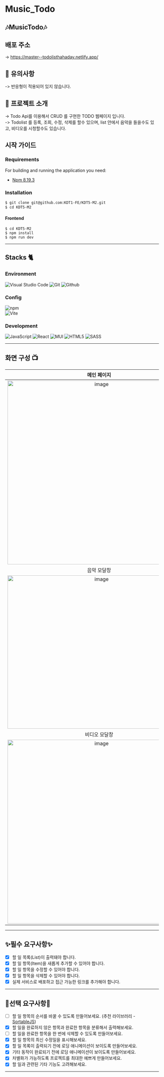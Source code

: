 # Music_Todo

## 🎶MusicTodo🎶

## 배포 주소
-> https://master--todolisthahaday.netlify.app/

## 📌 유의사항 
-> 반응형이 적용되어 있지 않습니다.<br/>

## 📜 프로젝트 소개
->  Todo Api를 이용해서 CRUD 를 구현한 TODO 웹페이지 입니다. <br>
-> Todolist 를 등록, 조회, 수정, 삭제를 할수 있으며, list 안에서 음악을 들을수도 있고, 비디오를 시청할수도 있습니다.


## 시작 가이드
### Requirements
For building and running the application you need:

- [Npm 8.19.3](https://www.npmjs.com/package/npm/v/8.19.3)


### Installation
``` bash
$ git clone git@github.com:KDT1-FE/KDT5-M2.git
$ cd KDT5-M2
```

#### Frontend
```
$ cd KDT5-M2
$ npm install 
$ npm run dev
```

---

## Stacks 🐈

### Environment
![Visual Studio Code](https://img.shields.io/badge/Visual%20Studio%20Code-007ACC?style=for-the-badge&logo=Visual%20Studio%20Code&logoColor=white)
![Git](https://img.shields.io/badge/Git-F05032?style=for-the-badge&logo=Git&logoColor=white)
![Github](https://img.shields.io/badge/GitHub-181717?style=for-the-badge&logo=GitHub&logoColor=white)             

### Config
![npm](https://img.shields.io/badge/npm-CB3837?style=for-the-badge&logo=npm&logoColor=white)        
![Vite](https://img.shields.io/badge/vite-646CFF?style=for-the-badge&logo=Vite&logoColor=white)
### Development
![JavaScript](https://img.shields.io/badge/JavaScript-F7DF1E?style=for-the-badge&logo=Javascript&logoColor=white)
![React](https://img.shields.io/badge/react-61DAFB?style=for-the-badge&logo=React&logoColor=white)
![MUI](https://img.shields.io/badge/MUI-007FFF?style=for-the-badge&logo=MUI&logoColor=white)
![HTML5](https://img.shields.io/badge/HTML5-E34F26?style=for-the-badge&logo=HTML5&logoColor=white)
![SASS](https://img.shields.io/badge/SASS-CC6699?style=for-the-badge&logo=SASS&logoColor=white)

---

## 화면 구성 📺

| 메인 페이지  | 
| :-------------------------------------------: |
|  <img width="600" alt="image" src="https://github.com/hahahaday12/todo_test/assets/101441685/adb2377e-6df9-4224-8394-7811256303be">| 
| 음악 모달창| 
|  <img width="600" height="500" alt="image" src="https://github.com/hahahaday12/todo_test/assets/101441685/f9557a58-87be-4130-b03c-a28fd148c9c2">| 
| 비디오 모달창| 
|  <img width="600" alt="image" src="https://github.com/hahahaday12/todo_test/assets/101441685/53084441-6e6d-4e62-a55f-c6be8d9a7223">| 
---

## ✨필수 요구사항✨

- [X] 할 일 목록(List)이 출력돼야 합니다.
- [x] 할 일 항목(Item)을 새롭게 추가할 수 있어야 합니다.
- [x] 할 일 항목을 수정할 수 있어야 합니다.
- [x] 할 일 항목을 삭제할 수 있어야 합니다.
- [x] 실제 서비스로 배포하고 접근 가능한 링크를 추가해야 합니다.

---

## 🎈선택 요구사항🎈

- [ ]  할 일 항목의 순서를 바꿀 수 있도록 만들어보세요. (추천 라이브러리 - [SortableJS](http://sortablejs.github.io/Sortable/))
- [X]  할 일을 완료하지 않은 항목과 완료한 항목을 분류해서 출력해보세요.
- [ ]  할 일을 완료한 항목을 한 번에 삭제할 수 있도록 만들어보세요.
- [X]  할 일 항목의 최신 수정일을 표시해보세요.
- [X]  할 일 목록이 출력되기 전에 로딩 애니메이션이 보이도록 만들어보세요.
- [X]  기타 동작이 완료되기 전에 로딩 애니메이션이 보이도록 만들어보세요.
- [X]  차별화가 가능하도록 프로젝트를 최대한 예쁘게 만들어보세요.
- [X]  할 일과 관련된 기타 기능도 고려해보세요.

---
